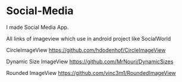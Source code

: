 # Social-Media
I made Social Media App.


All links of imageview which use in android project like SocialWorld

CircleImageView
https://github.com/hdodenhof/CircleImageView

Dynamic Size ImageView
https://github.com/MrNouri/DynamicSizes

Rounded ImageView 
https://github.com/vinc3m1/RoundedImageView

